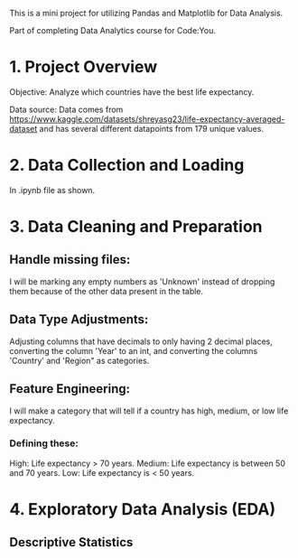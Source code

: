 This is a mini project for utilizing Pandas and Matplotlib for Data Analysis. 

Part of completing Data Analytics course for Code:You.

# 1. Project Overview 

Objective: Analyze which countries have the best life expectancy.

Data source: Data comes from https://www.kaggle.com/datasets/shreyasg23/life-expectancy-averaged-dataset and has several different datapoints from 179 unique values.

# 2. Data Collection and Loading

In .ipynb file as shown.

# 3. Data Cleaning and Preparation 

## Handle missing files: 

I will be marking any empty numbers as 'Unknown' instead of dropping them because of the other data present in the table.

## Data Type Adjustments: 

Adjusting columns that have decimals to only having 2 decimal places, converting the column 'Year' to an int, and converting the columns 'Country' and 'Region" as categories.

## Feature Engineering: 

I will make a category that will tell if a country has high, medium, or low life expectancy. 

### Defining these:
High: Life expectancy > 70 years. 
Medium: Life expectancy is between 50 and 70 years. 
Low: Life expectancy is < 50 years. 

# 4. Exploratory Data Analysis (EDA)

## Descriptive Statistics